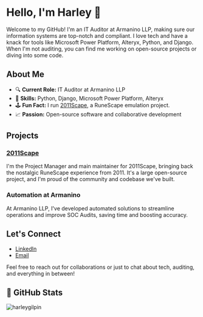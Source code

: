 # Hello, I'm Harley 👋

Welcome to my GitHub! I'm an IT Auditor at Armanino LLP, making sure our information systems are top-notch and compliant. I love tech and have a knack for tools like Microsoft Power Platform, Alteryx, Python, and Django. When I'm not auditing, you can find me working on open-source projects or diving into some code.

## About Me

- 🔍 **Current Role:** IT Auditor at Armanino LLP
- 🐍 **Skills:** Python, Django, Microsoft Power Platform, Alteryx
- 🕹️ **Fun Fact:** I run [2011Scape](https://github.com/2011Scape), a RuneScape emulation project.
- 📈 **Passion:** Open-source software and collaborative development

## Projects

### [2011Scape](https://github.com/2011Scape)
I'm the Project Manager and main maintainer for 2011Scape, bringing back the nostalgic RuneScape experience from 2011. It's a large open-source project, and I'm proud of the community and codebase we've built.

### Automation at Armanino
At Armanino LLP, I've developed automated solutions to streamline operations and improve SOC Audits, saving time and boosting accuracy.

## Let's Connect

- [LinkedIn](https://www.linkedin.com/in/Harley-Gilpin/)
- [Email](mailto:hg@harleygilpin.com)

Feel free to reach out for collaborations or just to chat about tech, auditing, and everything in between!

## 🌟 GitHub Stats

<p><img align="center" src="https://streak-stats.demolab.com?user=harleygilpin&theme=dark&hide_border=true" alt="harleygilpin" /></p>
